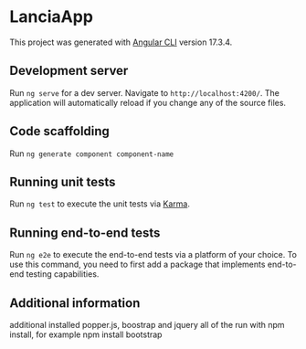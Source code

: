 # LanciaApp

This project was generated with [Angular CLI](https://github.com/angular/angular-cli) version 17.3.4.

## Development server

Run `ng serve` for a dev server. Navigate to `http://localhost:4200/`. 
The application will automatically reload if you change any of the source files.
## Code scaffolding
Run `ng generate component component-name`
## Running unit tests
Run `ng test` to execute the unit tests via [Karma](https://karma-runner.github.io).
## Running end-to-end tests
Run `ng e2e` to execute the end-to-end tests via a platform of your choice. 
To use this command, you need to first add a package that implements end-to-end testing capabilities.

## Additional information
additional installed popper.js, boostrap and jquery all of the run with npm install,
for example npm install bootstrap

